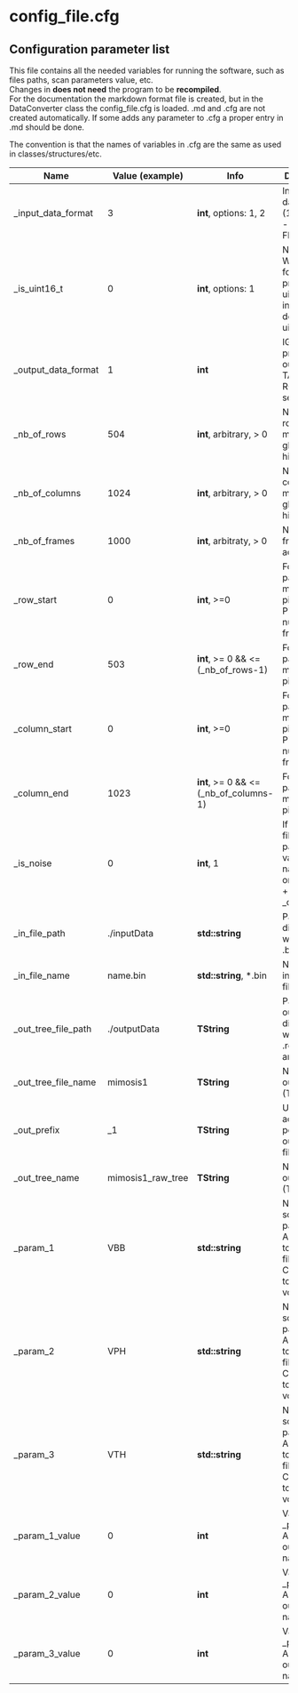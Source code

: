 # config_file.cfg
## Configuration parameter list

This file contains all the needed variables for running the software, such as files paths, scan parameters value, etc.<br/>
Changes in __does not need__ the program to be __recompiled__. <br/>
For the documentation the markdown format file is created, but in the DataConverter class the config_file.cfg is loaded. .md and .cfg are not created automatically. If some adds any parameter to .cfg a proper entry in .md should be done. <br/>

The convention is that the names of variables in .cfg are the same as used in classes/structures/etc. <br/>


| Name                | Value (example)        | Info                                   | Description                                                                                       |
|---------------------|------------------------|----------------------------------------|---------------------------------------------------------------------------------------------------|
| _input_data_format  | 3                      | __int__, options: 1, 2                 | Input file data format (1 - RAW, 2 - DEC, 3 - FIRED).                                             |
| _is_uint16_t		  | 0                      | __int__, options: 1	                | NOT DONE; When FIRED format is provided as uint16_t instead of default uint16_t                             |
| _output_data_format | 1                      | __int__                                | IGNORE; prepared for outputs for TAF and ROOT separetly.                                          |
| _nb_of_rows         | 504                    | __int__, arbitrary, > 0                | Number of rows in matrix for global histogram.                                                    |
| _nb_of_columns      | 1024                   | __int__, arbitrary, > 0                | Number of columns in matrix for global histogram.                                                 |
| _nb_of_frames       | 1000                   | __int__, arbitraty, > 0                | Number of frames aquired                                                                        	|
| _row_start          | 0                      | __int__, >=0                           | For plotting part of the matrix. Min pixel in X. Pixels numbered from 0.                          |
| _row_end            | 503                    | __int__, >= 0 && <= (_nb_of_rows-1)    | For plotting part of the matrix. Max pixel in X.                                                  |
| _column_start       | 0                      | __int__, >=0                           | For plotting part of the matrix. Min pixel in X. Pixels numbered from 0.                          |
| _column_end         | 1023                   | __int__, >= 0 && <= (_nb_of_columns-1) | For plotting part of the matrix. Max pixel in Y.                                                  |
| _is_noise           | 0                      | __int__, 1                             | If 1, output file has no parameter values in the name but only _noise + _out_prefix.              |
| _in_file_path       | ./inputData            | __std::string__                        | Path to directory with input .bin files.                                                          |
| _in_file_name       | name.bin 			   | __std::string__, *.bin                 | Name of input binary file.                                                                        |
| _out_tree_file_path | ./outputData           | __TString__                            | Path to output directory where the .root trees are saved.                                         |
| _out_tree_file_name | mimosis1               | __TString__                            | Name of the output file (TFile).                                                                  |
| _out_prefix         | _1                     | __TString__                            | User may add arbitrary postfix to output name file.                                               |
| _out_tree_name      | mimosis1_raw_tree      | __TString__                            | Name of the output tree (TTree).                                                                  |
| _param_1            | VBB                    | __std::string__                        | Name of first scan parameter. Added in total output file name. Corresponds to back bias voltage.  |
| _param_2            | VPH                    | __std::string__                        | Name of first scan parameter. Added in total output file name. Corresponds to pulse high voltage. |
| _param_3            | VTH                    | __std::string__                        | Name of first scan parameter. Added in total output file name. Corresponds to threshold voltage.  |
| _param_1_value      | 0                      | __int__                                | Value of the _param_1. Added in the output file name.                                             |
| _param_2_value      | 0                      | __int__                                | Value of the _param_2. Added in the output file name.                                             |
| _param_3_value      | 0                      | __int__                                | Value of the _param_3. Added in the output file name.     






